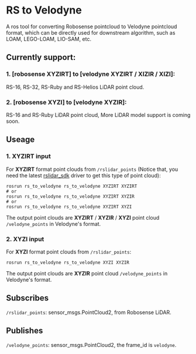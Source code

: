 # RS to Velodyne
A ros tool for converting Robosense pointcloud to Velodyne pointcloud format, which can be directly used for downstream algorithm, such as LOAM, LEGO-LOAM, LIO-SAM, etc.

## Currently support:

### 1. [robosense XYZIRT] to [velodyne XYZIRT / XIZIR / XIZI]:
RS-16, RS-32, RS-Ruby and RS-Helios LiDAR point cloud.

### 2. [robosense XYZI] to [velodyne XYZIR]:
RS-16 and RS-Ruby LiDAR point cloud, More LiDAR model support is coming soon. 
## Useage

### 1. XYZIRT input
For **XYZIRT** format point clouds from `/rslidar_points` (Notice that, you need the latest 
[rslidar_sdk](https://github.com/RoboSense-LiDAR/rslidar_sdk) driver to get this type of point cloud):
```
rosrun rs_to_velodyne rs_to_velodyne XYZIRT XYZIRT
# or
rosrun rs_to_velodyne rs_to_velodyne XYZIRT XYZIR
# or
rosrun rs_to_velodyne rs_to_velodyne XYZIRT XYZI
``` 
The output point clouds are **XYZIRT** / **XYZIR** / **XYZI** point cloud `/velodyne_points` in Velodyne's format.

### 2. XYZI input
For **XYZI** format point clouds from `/rslidar_points`:
```
rosrun rs_to_velodyne rs_to_velodyne XYZI XYZIR
``` 
The output point clouds are **XYZIR** point cloud `/velodyne_points` in Velodyne's format.


## Subscribes
`/rslidar_points`: sensor_msgs.PointCloud2, from Robosense LiDAR.

## Publishes
`/velodyne_points`: sensor_msgs.PointCloud2, the frame_id is `velodyne`.